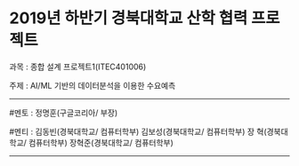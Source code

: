 # 2019년 하반기 경북대학교 산학 협력 프로젝트

과목 : 종합 설계 프로젝트1(ITEC401006)

주제 : AI/ML 기반의 데이터분석을 이용한 수요예측

***************************************************************

#멘토 : 
       정명훈(구글코리아/ 부장)

#멘티 : 
       김동빈(경북대학교/ 컴퓨터학부)
       김보성(경북대학교/ 컴퓨터학부)
       장  혁(경북대학교/ 컴퓨터학부)
       장혁준(경북대학교/ 컴퓨터학부)

***************************************************************
